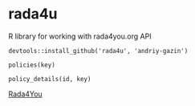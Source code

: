 # rada4u
R library for working with rada4you.org API

```
devtools::install_github('rada4u', 'andriy-gazin')
```

```
policies(key)
```

```
policy_details(id, key)
```

[Rada4You](http://rada4you.org/)
